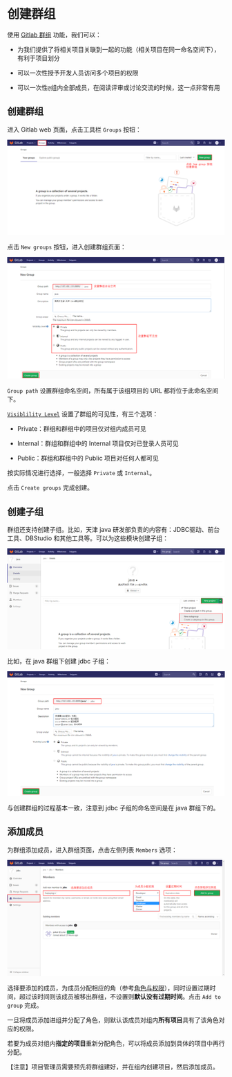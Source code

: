 # 创建群组

使用 [Gitlab 群组](https://docs.gitlab.com/ce/user/group/index.html) 功能，我们可以：

 - 为我们提供了将相关项目关联到一起的功能（相关项目在同一命名空间下），有利于项目划分
 
 - 可以一次性授予开发人员访问多个项目的权限
 
 - 可以一次性`@`组内全部成员，在阅读评审或讨论交流的时候，这一点非常有用
 
## 创建群组
 
进入 Gitlab web 页面，点击工具栏 `Groups` 按钮：

![](/assets/create-group.png)

点击 `New groups` 按钮，进入创建群组页面：

![](/assets/group-ok.png)

`Group path` 设置群组命名空间，所有属于该组项目的 URL 都将位于此命名空间下。

[`Visiblility Level`](https://docs.gitlab.com/ce/public_access/public_access.html) 设置了群组的可见性，有三个选项：

- Private：群组和群组中的项目仅对组内成员可见

- Internal：群组和群组中的 Internal 项目仅对已登录人员可见

- Public：群组和群组中的 Public 项目对任何人都可见

按实际情况进行选择，一般选择 `Private` 或 `Internal`。

点击 `Create groups` 完成创建。

## 创建子组

群组还支持创建子组。比如，天津 java 研发部负责的内容有：JDBC驱动、前台工具、DBStudio 和其他工具等。可以为这些模块创建子组：

![](/assets/subgroup.png)

比如，在 java 群组下创建 jdbc 子组：

![](/assets/create-subgroup.png)

与创建群组的过程基本一致，注意到 jdbc 子组的命名空间是在 java 群组下的。

## 添加成员

为群组添加成员，进入群组页面，点击左侧列表 `Members` 选项：

![](/assets/add-member.png)

选择要添加的成员，为成员分配相应的角（参考[角色与权限](/setup/permission.md)），同时设置过期时间，超过该时间则该成员被移出群组，不设置则**默认没有过期时间**。点击 `Add to group` 完成。

一旦将成员添加进组并分配了角色，则默认该成员对组内**所有项目**具有了该角色对应的权限。

若要为成员对组内**指定的项目**重新分配角色，可以将成员添加到具体的项目中再行分配。

【注意】项目管理员需要预先将群组建好，并在组内创建项目，然后添加成员。

